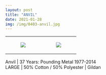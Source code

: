 ```yaml
---
layout: post
title: "ANVIL"
date: 2021-01-28
img: /img/0403-anvil.jpg
---
```




<table style="width:100%;"><tr><td style="vertical-align:top;">
      <figure class="tmblr-full" data-orig-height="2048" data-orig-width="1365" data-orig-src="https://concertshirts.netlify.app/shirts/0403/0403-01.jpg"><img src="https://64.media.tumblr.com/1e72924236fc04a1c2a39a709a01e59a/cdaa6e63c893b595-fe/s540x810/dd9355bfe3fdf7149479abf372490af20751363a.jpg" data-orig-height="2048" data-orig-width="1365" data-orig-src="https://concertshirts.netlify.app/shirts/0403/0403-01.jpg"/></figure></td>
    <td style="vertical-align:top;">
      <figure class="tmblr-full" data-orig-height="2048" data-orig-width="1365" data-orig-src="https://concertshirts.netlify.app/shirts/0403/0403-02.jpg"><img src="https://64.media.tumblr.com/d5f08765f9af3573848bcd15b26b3ace/cdaa6e63c893b595-21/s540x810/f73ee341fc5add035c6d8579b97bc0652a919ca6.jpg" data-orig-height="2048" data-orig-width="1365" data-orig-src="https://concertshirts.netlify.app/shirts/0403/0403-02.jpg"/></figure></td>
  </tr></table><p>
  Anvil | 37 Years: Pounding Metal 1977-2014<br/>LARGE | 50% Cotton / 50% Polyester | Gildan
</p>
